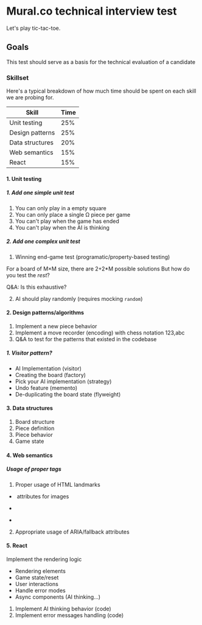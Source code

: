 # Mural.co technical interview test

Let's play tic-tac-toe.

## Goals

This test should serve as a basis for the technical evaluation of a candidate

### Skillset

Here's a typical breakdown of how much time should be spent on each skill we are probing for.

|Skill|Time|
|-----|----|
|Unit testing|25%|
|Design patterns|25%|
|Data structures|20%|
|Web semantics|15%|
|React|15%|

#### 1. Unit testing

##### 1. Add one simple unit test

 1. You can only play in a empty square
 2. You can only place a single Ω piece per game 
 3. You can't play when the game has ended
 4. You can't play when the AI is thinking

##### 2. Add one complex unit test

 1. Winning end-game test (programatic/property-based testing)
 
 For a board of M×M size, there are 2+2*M possible solutions
 But how do you test the _rest_?
 
 Q&A: Is this exhaustive?
 
 2. AI should play randomly (requires mocking `random`)

#### 2. Design patterns/algorithms

 1. Implement a new piece behavior
 2. Implement a move recorder (encoding) with chess notation 123,abc
 3. Q&A to test for the patterns that existed in the codebase

##### 1. Visitor pattern?

 - AI Implementation (visitor)
 - Creating the board (factory)
 - Pick your AI implementation (strategy)
 - Undo feature (memento)
 - De-duplicating the board state (flyweight)

#### 3. Data structures

 1. Board structure 
 2. Piece definition
 3. Piece behavior
 4. Game state

#### 4. Web semantics

##### Usage of proper tags

 1. Proper usage of HTML landmarks

 - <img alt /> attributes for images
 - <p />
 - <section />

 2. Appropriate usage of ARIA/fallback attributes

#### 5. React

Implement the rendering logic 

 - Rendering elements
 - Game state/reset
 - User interactions
 - Handle error modes
 - Async components (AI thinking…)
 
 1. Implement AI thinking behavior (code)
 2. Implement error messages handling (code)
